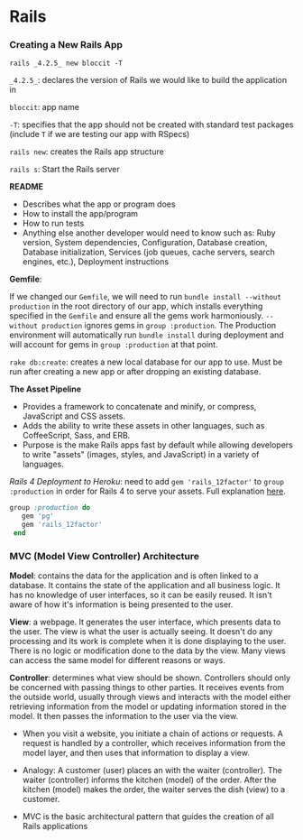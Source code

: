 # Rails

### Creating a New Rails App

`rails _4.2.5_ new bloccit -T`

`_4.2.5_`: declares the version of Rails we would like to build the application in

`bloccit`: app name

`-T`: specifies that the app should not be created with standard test packages (include `T` if we are testing our app with RSpecs)

`rails new`: creates the Rails app structure

`rails s`: Start the Rails server

**README**
+ Describes what the app or program does
+ How to install the app/program
+ How to run tests
+ Anything else another developer would need to know such as: Ruby version, System dependencies, Configuration, Database creation, Database initialization, Services (job queues, cache servers, search engines, etc.), Deployment instructions

**Gemfile**:

If we changed our `Gemfile`, we will need to run `bundle install --without production` in the root directory of our app, which installs everything specified in the `Gemfile` and ensure all the gems work harmoniously. `--without production` ignores gems in `group :production`. The Production environment will automatically run `bundle install` during deployment and will account for gems in `group :production` at that point.

`rake db:create`: creates a new local database for our app to use. Must be run after creating a new app or after dropping an existing database.

**The Asset Pipeline**

+ Provides a framework to concatenate and minify, or compress, JavaScript and CSS assets.
+ Adds the ability to write these assets in other languages, such as CoffeeScript, Sass, and ERB.
+ Purpose is the make Rails apps fast by default while allowing developers to write "assets" (images, styles, and JavaScript) in a variety of languages.

*Rails 4 Deployment to Heroku*: need to add `gem 'rails_12factor'` to `group :production` in order for Rails 4 to serve your assets. Full explanation [here](https://devcenter.heroku.com/articles/rails-4-asset-pipeline).

```ruby
group :production do
   gem 'pg'
   gem 'rails_12factor'
 end
```
### MVC (Model View Controller) Architecture

**Model**: contains the data for the application and is often linked to a database. It contains the state of the application and all business logic. It has no knowledge of user interfaces, so it can be easily reused. It isn't aware of how it's information is being presented to the user.

**View**: a webpage. It generates the user interface, which presents data to the user. The view is what the user is actually seeing. It doesn't do any processing and its work is complete when it is done displaying to the user. There is no logic or modification done to the data by the view. Many views can access the same model for different reasons or ways.

**Controller**: determines what view should be shown. Controllers should only be concerned with passing things to other parties. It receives events from the outside world, usually through views and interacts with the model either retrieving information from the model or updating information stored in the model. It then passes the information to the user via the view.

+ When you visit a website, you initiate a chain of actions or requests. A request is handled by a controller, which receives information from the model layer, and then uses that information to display a view.

+ Analogy: A customer (user) places an with the waiter (controller). The waiter (controller) informs the kitchen (model) of the order. After the kitchen (model) makes the order, the waiter serves the dish (view) to a customer.

+ MVC is the basic architectural pattern that guides the creation of all Rails applications

